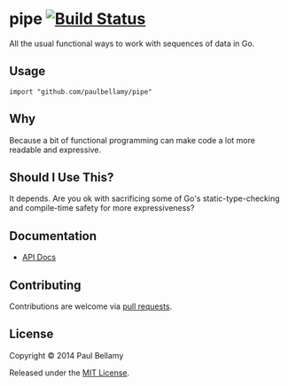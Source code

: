 # pipe [![Build Status](https://travis-ci.org/paulbellamy/pipe.png?branch=master)](https://travis-ci.org/paulbellamy/pipe)

All the usual functional ways to work with sequences of data in Go.

## Usage

```
import "github.com/paulbellamy/pipe"
```

## Why

Because a bit of functional programming can make code a lot more readable and expressive.

## Should I Use This?

It depends. Are you ok with sacrificing some of Go's static-type-checking and compile-time safety for more expressiveness?

## Documentation

* [API Docs](http://godoc.org/github.com/paulbellamy/pipe)

## Contributing

Contributions are welcome via [pull requests](http://github.com/paulbellamy/pipe/issues).

## License

Copyright © 2014 Paul Bellamy

Released under the [MIT License](http://www.opensource.org/licenses/MIT).
